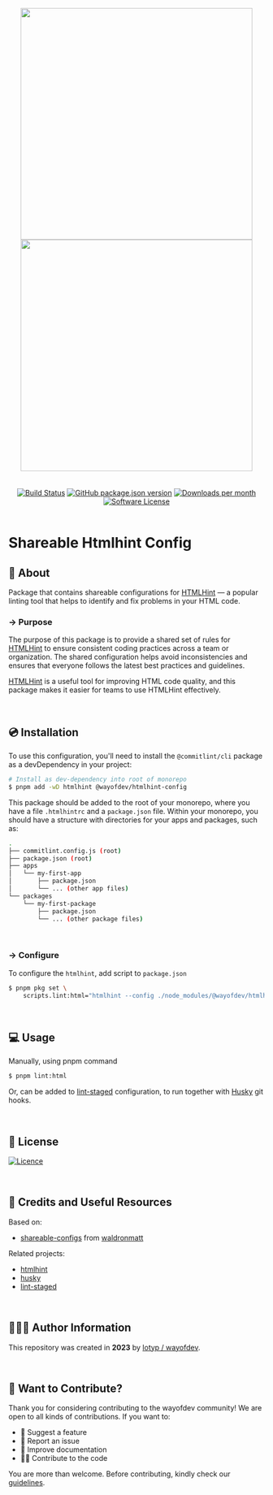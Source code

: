 <br>

<div align="center">
<img width="456" src="https://raw.githubusercontent.com/wayofdev/next-starter-tpl/master/assets/logo.gh-light-mode-only.png#gh-light-mode-only" alt="">
<img width="456" src="https://raw.githubusercontent.com/wayofdev/next-starter-tpl/master/assets/logo.gh-dark-mode-only.png#gh-dark-mode-only" alt="">
</div>

<br>

<br>

<div align="center">
<a href="https://actions-badge.atrox.dev/wayofdev/npm-shareable-configs/goto"><img alt="Build Status" src="https://img.shields.io/endpoint.svg?url=https%3A%2F%2Factions-badge.atrox.dev%2Fwayofdev%2Fnext-starter-tpl%2Fbadge&style=flat-square"/></a>
<a href="https://www.npmjs.com/package/@wayofdev/htmlhint-config"><img alt="GitHub package.json version" src="https://img.shields.io/npm/v/@wayofdev/htmlhint-config?style=flat-square"></a>
<a href="https://www.npmjs.com/package/@wayofdev/htmlhint-config?activeTab=versions"><img alt="Downloads per month" src="https://img.shields.io/npm/dm/@wayofdev/htmlhint-config?style=flat-square"></a>
<a href="LICENSE.md"><img src="https://img.shields.io/github/license/wayofdev/npm-shareable-configs.svg?style=flat-square&color=blue" alt="Software License"/></a>
</div>

<br>

# Shareable Htmlhint Config

## 📄 About

Package that contains shareable configurations for [HTMLHint](https://github.com/htmlhint/HTMLHint) — a popular linting tool that helps to identify and fix problems in your HTML code.

### → Purpose

The purpose of this package is to provide a shared set of rules for [HTMLHint](https://github.com/htmlhint/HTMLHint) to ensure consistent coding practices across a team or organization. The shared configuration helps avoid inconsistencies and ensures that everyone follows the latest best practices and guidelines.

[HTMLHint](https://github.com/htmlhint/HTMLHint) is a useful tool for improving HTML code quality, and this package makes it easier for teams to use HTMLHint effectively.

<br>

## 💿 Installation

To use this configuration, you'll need to install the `@commitlint/cli` package as a devDependency in your project:

```bash
# Install as dev-dependency into root of monorepo
$ pnpm add -wD htmlhint @wayofdev/htmlhint-config
```

This package should be added to the root of your monorepo, where you have a file `.htmlhintrc` and a `package.json` file. Within your monorepo, you should have a structure with directories for your apps and packages, such as:

```bash
.
├── commitlint.config.js (root)
├── package.json (root)
├── apps
│   └── my-first-app
│       ├── package.json
│       └── ... (other app files)
└── packages
    └── my-first-package
        ├── package.json
        └── ... (other package files)
```

<br>

### → Configure

To configure the `htmlhint`, add script to `package.json`

```bash
$ pnpm pkg set \
	scripts.lint:html="htmlhint --config ./node_modules/@wayofdev/htmlhint-config/index.json **/*.html"
```

<br>

## 💻 Usage

Manually, using pnpm command

```bash
$ pnpm lint:html
```

Or, can be added to [lint-staged](https://github.com/okonet/lint-staged) configuration, to run together with [Husky](https://typicode.github.io/husky/#/) git hooks.

<br>

## 🤝 License

[![Licence](https://img.shields.io/github/license/wayofdev/npm-shareable-configs?style=for-the-badge&color=blue)](./LICENSE)

<br>

## 🧱 Credits and Useful Resources

Based on:

- [shareable-configs](https://github.com/waldronmatt/shareable-configs) from [waldronmatt](https://github.com/waldronmatt)

Related projects:

- [htmlhint]([https://htmlhint.com)
- [husky](https://typicode.github.io/husky/#/)
- [lint-staged](https://github.com/okonet/lint-staged)

<br>

## 🙆🏼‍♂️ Author Information

This repository was created in **2023** by [lotyp / wayofdev](https://github.com/wayofdev).

<br>

## 🙌 Want to Contribute?

Thank you for considering contributing to the wayofdev community!
We are open to all kinds of contributions. If you want to:

- 🤔 Suggest a feature
- 🐛 Report an issue
- 📖 Improve documentation
- 👨‍💻 Contribute to the code

You are more than welcome. Before contributing, kindly check our [guidelines](https://next-starter-tpl-docs.wayof.dev/contribution).
